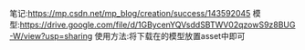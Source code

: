 笔记:https://mp.csdn.net/mp_blog/creation/success/143592045
模型:https://drive.google.com/file/d/1GBycenYQVsddSBTWV02qzowS9z8BUG-W/view?usp=sharing
使用方法:将下载在的模型放置asset中即可
